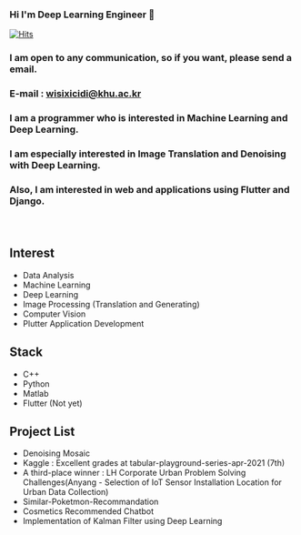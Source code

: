 ### Hi I'm Deep Learning Engineer 👋

<!--
**iwillbeaprogramer/iwillbeaprogramer** is a ✨ _special_ ✨ repository because its `README.md` (this file) appears on your GitHub profile.

Here are some ideas to get you started:

- 🔭 I’m currently working on ...
- 🌱 I’m currently learning ...
- 👯 I’m looking to collaborate on ...
- 🤔 I’m looking for help with ...
- 💬 Ask me about ...
- 📫 How to reach me: ...
- 😄 Pronouns: ...
- ⚡ Fun fact: ...
-->

[![Hits](https://hits.seeyoufarm.com/api/count/incr/badge.svg?url=https%3A%2F%2Fgithub.com%2Fiwillbeaprogramer&count_bg=%2379C83D&title_bg=%23555555&icon=&icon_color=%23E7E7E7&title=hits&edge_flat=false)](https://hits.seeyoufarm.com)


### I am open to any communication, so if you want, please send a email.<br>
### E-mail : wisixicidi@khu.ac.kr<br>
### I am a programmer who is interested in Machine Learning and Deep Learning.<br>
### I am especially interested in Image Translation and Denoising with Deep Learning.<br>
### Also, I am interested in web and applications using Flutter and Django.<br><br><br>
## Interest
- Data Analysis
- Machine Learning
- Deep Learning
- Image Processing (Translation and Generating)
- Computer Vision
- Plutter Application Development

## Stack

- C++
- Python
- Matlab
- Flutter (Not yet)
## Project List
- Denoising Mosaic
- Kaggle : Excellent grades at tabular-playground-series-apr-2021 (7th)
- A third-place winner : LH Corporate Urban Problem Solving Challenges(Anyang - Selection of IoT Sensor Installation Location for Urban Data Collection)
- Similar-Poketmon-Recommandation
- Cosmetics Recommended Chatbot
- Implementation of Kalman Filter using Deep Learning


